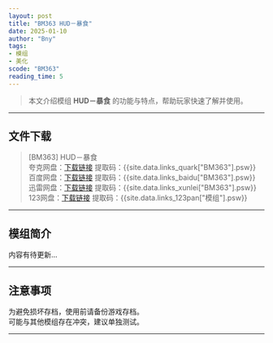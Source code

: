```yaml
---
layout: post
title: "BM363 HUD－暴食"
date: 2025-01-10
author: "Bny"
tags: 
- 模组
- 美化
scode: "BM363"
reading_time: 5
---
```


> 本文介绍模组 **HUD－暴食** 的功能与特点，帮助玩家快速了解并使用。

---

## 文件下载

> [BM363] HUD－暴食  
夸克网盘：[下载链接]({{site.data.links_quark["BM363"].url}}) 提取码：{{site.data.links_quark["BM363"].psw}}  
百度网盘：[下载链接]({{site.data.links_baidu["BM363"].url}}) 提取码：{{site.data.links_baidu["BM363"].psw}}  
迅雷网盘：[下载链接]({{site.data.links_xunlei["BM363"].url}}) 提取码：{{site.data.links_xunlei["BM363"].psw}}  
123网盘：[下载链接]({{site.data.links_123pan["模组"].url}}) 提取码：{{site.data.links_123pan["模组"].psw}}  

---

## 模组简介

>  
内容有待更新...  

---

## 注意事项

>  
为避免损坏存档，使用前请备份游戏存档。  
可能与其他模组存在冲突，建议单独测试。  

---

